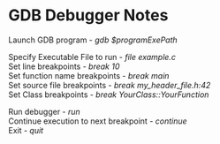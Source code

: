 # GDB Debugger Notes
Launch GDB program - <i>gdb $programExePath</i>

Specify Executable File to run - <i>file example.c</i>  
Set line breakpoints - <i>break 10</i>  
Set function name breakpoints - <i>break main</i>  
Set source file breakpoints - <i>break my_header_file.h:42</i>  
Set Class breakpoints - <i>break YourClass::YourFunction</i>


Run debugger - <i>run</i>  
Continue execution to next breakpoint - <i>continue</i>  
Exit - <i>quit</i>
